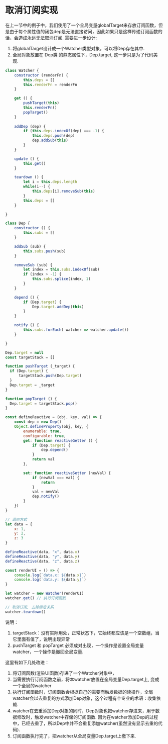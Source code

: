 # 取消订阅实现
在上一节中的例子中，我们使用了一个全局变量globalTarget来存放订阅函数，但是由于每个属性值的闭包dep是无法直接访问，因此如果只是这样传递订阅函数的话，会造成永远无法取消订阅.
需要进一步设计:
1. 将globalTarget设计成一个Watcher类型对象，可以将Dep存在其中.
2. 全局对象放置在 Dep类 的静态属性下，Dep.target, 这一步只是为了代码美观.


```js
class Watcher {
    constructor (renderFn) {
        this.deps = []
        this.renderFn = renderFn
    }

    get () {
        pushTarget(this)
        this.renderFn()
        popTarget()
    }
    
    addDep (dep) {
        if (this.deps.indexOf(dep) === -1) {
            this.deps.push(dep)
            dep.addSub(this)
        }
    }

    update () {
        this.get()
    }

    teardown () {
        let i = this.deps.length
        while(i--) {
            this.deps[i].removeSub(this)
        }
        this.deps = []
    }

}

class Dep {
    constructor () {
        this.subs = []
    }

    addSub (sub) {
        this.subs.push(sub)
    }

    removeSub (sub) {
        let index = this.subs.indexOf(sub)
        if (index > -1) {
            this.subs.splice(index, 1)
        }
    }

    depend () {
        if (Dep.target) {
            Dep.target.addDep(this)
        }
    }

    notify () {
        this.subs.forEach( watcher => watcher.update())
    }

}

Dep.target = null
const targetStack = []

function pushTarget (_target) {
  if (Dep.target) {
      targetStack.push(Dep.target)
  } 
  Dep.target = _target
}

function popTarget () {
  Dep.target = targetStack.pop()
}

const defineReactive = (obj, key, val) => {
    const dep = new Dep()
    Object.defineProperty(obj, key, {
        enumerable: true,
        configurable: true,
        get: function reactiveGetter () {
            if (Dep.target) {
                dep.depend()
            }
            return val
        },

        set: function reactiveSetter (newVal) {
            if (newVal === val) {
                return
            }
            val = newVal
            dep.notify()
        }
    })    
}

// 调用方式
let data = {
    x: 1,
    y: 2,
    z: 3
}

defineReactive(data, "x", data.x)
defineReactive(data, "y", data.y)
defineReactive(data, "z", data.z)

const renderUI = () => {
    console.log(`data.x: ${data.x}`)
    console.log(`data.y: ${data.y}`)
}

let watcher = new Watcher(renderUI)
watcher.get() // 执行订阅函数

// 取消订阅, 去除绑定关系
watcher.teardown()

```
说明：
1. targetStack：没有实际用处，正常状态下，它始终都应该是一个空数组，当它里面有值了，说明出现异常
2. pushTarget 和 popTarget 必须成对出现，一个操作是设置全局变量watcher，一个操作是撤回全局变量. 


这里有如下几处改进：
1. 将订阅函数(渲染UI函数)存进了一个Watcher对象中，
2. 当需要执行订阅函数之前，将本watcher放置在全局变量Dep.target上, 变成一个全局的watcher
3. 执行订阅函数时，订阅函数会根据自己的需要而触发数据的读操作，全局watcher会以去重复的方式添加Dep对象，这个过程有个专业的术语：收集依赖.
4. watcher在去重添加Dep对象的同时，Dep对象也把watcher存进来，用于数据修改时，触发watcher中存储的订阅函数. 因为在watcher添加Dep的过程中，已经去重了，所以Dep中并不会重复添加watcher(虽然没有显示去重的代码).
5. 订阅函数执行完了，把watcher从全局变量Dep.target上撤下来.